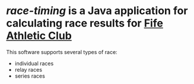 # _race-timing_ is a Java application for calculating race results for [Fife Athletic Club](https://fifeac.org) #

This software supports several types of race:

* individual races
* relay races
* series races
